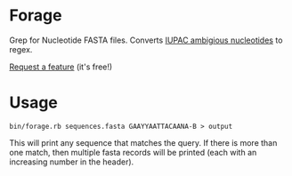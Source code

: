 # Forage

Grep for Nucleotide FASTA files. Converts [IUPAC ambigious nucleotides](http://en.wikipedia.org/wiki/Nucleic_acid_notation) to regex.

[Request a feature](https://github.com/audy/Forage/issues/new) (it's free!)

# Usage

    bin/forage.rb sequences.fasta GAAYYAATTACAANA-B > output

This will print any sequence that matches the query. If there is more than one match, then multiple fasta records will be printed (each with an increasing number in the header).